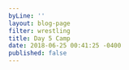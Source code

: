 ```yaml
---
byLine: ''
layout: blog-page
filter: wrestling
title: Day 5 Camp
date: 2018-06-25 00:41:25 -0400
published: false
---
```

